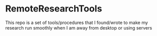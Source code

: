 # RemoteResearchTools
This repo is a set of tools/procedures that I found/wrote to make my research run smoothly when I am away from desktop or using servers
